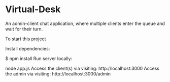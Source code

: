 # Virtual-Desk
An admin-client chat application, where multiple clients enter the queue and wait for their turn.

To start this project 

Install dependencies:

$ npm install
Run server locally:

node app.js
Access the client(s) via visiting: http://localhost:3000
Access the admin via visiting: http://localhost:3000/admin
